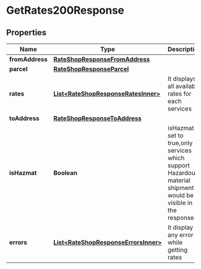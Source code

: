 

# GetRates200Response


## Properties

| Name | Type | Description | Notes |
|------------ | ------------- | ------------- | -------------|
|**fromAddress** | [**RateShopResponseFromAddress**](RateShopResponseFromAddress.md) |  |  [optional] |
|**parcel** | [**RateShopResponseParcel**](RateShopResponseParcel.md) |  |  [optional] |
|**rates** | [**List&lt;RateShopResponseRatesInner&gt;**](RateShopResponseRatesInner.md) | It displays all available rates for each services |  [optional] |
|**toAddress** | [**RateShopResponseToAddress**](RateShopResponseToAddress.md) |  |  [optional] |
|**isHazmat** | **Boolean** | isHazmat if set to true,only services which support Hazardous material shipment would be visible in the response |  [optional] |
|**errors** | [**List&lt;RateShopResponseErrorsInner&gt;**](RateShopResponseErrorsInner.md) | It display any error while getting rates |  [optional] |



